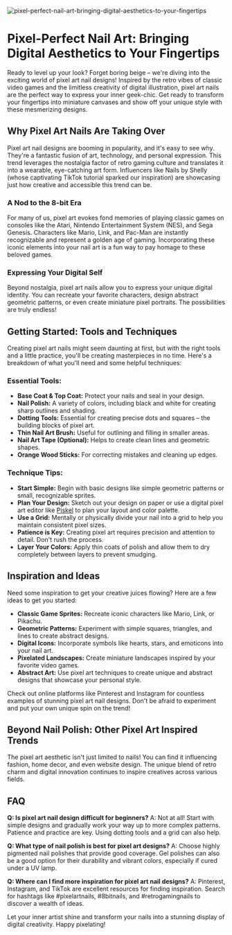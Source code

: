 ![pixel-perfect-nail-art-bringing-digital-aesthetics-to-your-fingertips](https://images.pexels.com/photos/18920008/pexels-photo-18920008.jpeg?auto=compress&cs=tinysrgb&fit=crop&h=627&w=1200)

# Pixel-Perfect Nail Art: Bringing Digital Aesthetics to Your Fingertips

Ready to level up your look? Forget boring beige – we're diving into the exciting world of pixel art nail designs! Inspired by the retro vibes of classic video games and the limitless creativity of digital illustration, pixel art nails are the perfect way to express your inner geek-chic. Get ready to transform your fingertips into miniature canvases and show off your unique style with these mesmerizing designs.

## Why Pixel Art Nails Are Taking Over

Pixel art nail designs are booming in popularity, and it's easy to see why. They're a fantastic fusion of art, technology, and personal expression. This trend leverages the nostalgia factor of retro gaming culture and translates it into a wearable, eye-catching art form. Influencers like Nails by Shelly (whose captivating TikTok tutorial sparked our inspiration) are showcasing just how creative and accessible this trend can be.

### A Nod to the 8-bit Era

For many of us, pixel art evokes fond memories of playing classic games on consoles like the Atari, Nintendo Entertainment System (NES), and Sega Genesis. Characters like Mario, Link, and Pac-Man are instantly recognizable and represent a golden age of gaming. Incorporating these iconic elements into your nail art is a fun way to pay homage to these beloved games.

### Expressing Your Digital Self

Beyond nostalgia, pixel art nails allow you to express your unique digital identity. You can recreate your favorite characters, design abstract geometric patterns, or even create miniature pixel portraits. The possibilities are truly endless!

## Getting Started: Tools and Techniques

Creating pixel art nails might seem daunting at first, but with the right tools and a little practice, you'll be creating masterpieces in no time. Here's a breakdown of what you'll need and some helpful techniques:

### Essential Tools:

*   **Base Coat & Top Coat:** Protect your nails and seal in your design.
*   **Nail Polish:** A variety of colors, including black and white for creating sharp outlines and shading.
*   **Dotting Tools:** Essential for creating precise dots and squares – the building blocks of pixel art.
*   **Thin Nail Art Brush:** Useful for outlining and filling in smaller areas.
*   **Nail Art Tape (Optional):** Helps to create clean lines and geometric shapes.
*   **Orange Wood Sticks:** For correcting mistakes and cleaning up edges.

### Technique Tips:

*   **Start Simple:** Begin with basic designs like simple geometric patterns or small, recognizable sprites.
*   **Plan Your Design:** Sketch out your design on paper or use a digital pixel art editor like [Piskel](https://www.piskelapp.com/) to plan your layout and color palette.
*   **Use a Grid:** Mentally or physically divide your nail into a grid to help you maintain consistent pixel sizes.
*   **Patience is Key:** Creating pixel art requires precision and attention to detail. Don't rush the process.
*   **Layer Your Colors:** Apply thin coats of polish and allow them to dry completely between layers to prevent smudging.

## Inspiration and Ideas

Need some inspiration to get your creative juices flowing? Here are a few ideas to get you started:

*   **Classic Game Sprites:** Recreate iconic characters like Mario, Link, or Pikachu.
*   **Geometric Patterns:** Experiment with simple squares, triangles, and lines to create abstract designs.
*   **Digital Icons:** Incorporate symbols like hearts, stars, and emoticons into your nail art.
*   **Pixelated Landscapes:** Create miniature landscapes inspired by your favorite video games.
*   **Abstract Art:** Use pixel art techniques to create unique and abstract designs that showcase your personal style.

Check out online platforms like Pinterest and Instagram for countless examples of stunning pixel art nail designs. Don't be afraid to experiment and put your own unique spin on the trend!

## Beyond Nail Polish: Other Pixel Art Inspired Trends

The pixel art aesthetic isn't just limited to nails! You can find it influencing fashion, home decor, and even website design. The unique blend of retro charm and digital innovation continues to inspire creatives across various fields.

## FAQ

**Q: Is pixel art nail design difficult for beginners?**
A: Not at all! Start with simple designs and gradually work your way up to more complex patterns. Patience and practice are key. Using dotting tools and a grid can also help.

**Q: What type of nail polish is best for pixel art designs?**
A: Choose highly pigmented nail polishes that provide good coverage. Gel polishes can also be a good option for their durability and vibrant colors, especially if cured under a UV lamp.

**Q: Where can I find more inspiration for pixel art nail designs?**
A: Pinterest, Instagram, and TikTok are excellent resources for finding inspiration. Search for hashtags like #pixelartnails, #8bitnails, and #retrogamingnails to discover a wealth of ideas.

Let your inner artist shine and transform your nails into a stunning display of digital creativity. Happy pixelating!

